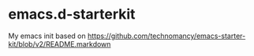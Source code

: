 emacs.d-starterkit
==================

My emacs init based on https://github.com/technomancy/emacs-starter-kit/blob/v2/README.markdown